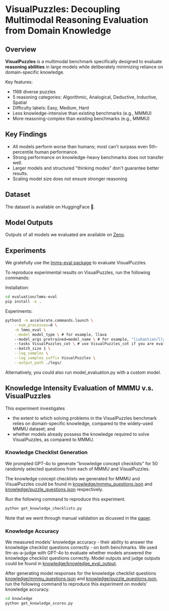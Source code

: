 # VisualPuzzles: Decoupling Multimodal Reasoning Evaluation from Domain Knowledge

## Overview
**VisualPuzzles** is a multimodal benchmark specifically designed to evaluate **reasoning abilities** in large models while deliberately minimizing reliance on domain-specific knowledge.

Key features:
- 1168 diverse puzzles
- 5 reasoning categories: Algorithmic, Analogical, Deductive, Inductive, Spatial
- Difficulty labels: Easy, Medium, Hard
- Less knowledge-intensive than existing benchmarks (e.g., MMMU)
- More reasoning-complex than existing benchmarks (e.g., MMMU)

## Key Findings
- All models perform worse than humans; most can't surpass even 5th-percentile human performance.
- Strong performance on knowledge-heavy benchmarks does not transfer well.
- Larger models and structured "thinking modes" don't guarantee better results.
- Scaling model size does not ensure stronger reasoning

## Dataset
The dataset is available on HuggingFace 🤗.

## Model Outputs
Outputs of all models we evaluated are available on [Zeno](https://hub.zenoml.com/project/2e727b03-a677-451a-b714-f2c07ad2b49f/VisualPuzzles).

## Experiments

We gratefully use the [lmms-eval package](https://github.com/EvolvingLMMs-Lab/lmms-eval) to evaluate VisualPuzzles.

To reproduce experimental results on VisualPuzzles, run the following commands:

Installation:
```bash
cd evaluation/lmms-eval
pip install -e .
```

Experiments:
```bash
python3 -m accelerate.commands.launch \
    --num_processes=8 \
    -m lmms_eval \
    --model model_type \ # for example, llava
    --model_args pretrained=model_name \ # for example, "liuhaotian/llava-v1.5-7b"
    --tasks VisualPuzzles_cot \ # use VisualPuzzles_cot if you are evaluating CoT performance, or use VisualPuzzles_direct if not.
    --batch_size 1 \
    --log_samples \
    --log_samples_suffix VisualPuzzles \
    --output_path ./logs/
```

Alternatively, you could also run model_evaluation.py with a custom model.

## Knowledge Intensity Evaluation of MMMU v.s. VisualPuzzles

This experiment investigates 
- the extent to which solving problems in the VisualPuzzles benchmark relies on domain-specific knowledge, compared to the widely-used MMMU dataset; and
- whether models already possess the knowledge required to solve VisualPuzzles, as compared to MMMU.

### Knowledge Checklist Generation

We prompted GPT-4o to generate "knowledge concept checklists" for 50 randomly selected questions from each of MMMU and VisualPuzzles.

The knowledge concept checklists we generated for MMMU and VisualPuzzles could be found in [knowledge/mmmu_questions.json](knowledge/mmmu_questions.json) and [knowledge/puzzle_questions.json](knowledge/puzzle_questions.json) respectively.

Run the following command to reproduce this experiment.
```bash
python get_knowledge_checklists.py
```
Note that we went through manual validation as dicussed in the [paper](https://arxiv.org/pdf/2504.10342).

### Knowledge Accuracy

We measured models' knowledge accuracy - their ability to answer the knowledge checklist questions correctly - on both benchmarks. We used llm-as-a-judge with GPT-4o to evaluate whether models answered the knowledge checklist questions correctly. Model outputs and judge outputs could be found in [knowledge/knowledge_eval_output](knowledge/knowledge_eval_output).

After generating model responses for the knowledge checklist questions [knowledge/mmmu_questions.json](knowledge/mmmu_questions.json) and [knowledge/puzzle_questions.json](puzzle_questions.json), run the following command to reproduce this experiment on models' knowledge accuracy.
```bash
cd knowledge
python get_knowledge_scores.py
```